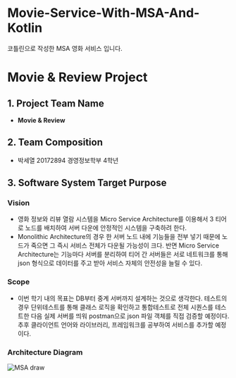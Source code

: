 # Movie-Service-With-MSA-And-Kotlin
코틀린으로 작성한 MSA 영화 서비스 입니다.

# Movie & Review Project

## 1. Project Team Name
- **Movie & Review**

## 2. Team Composition
- 박세열 20172894 경영정보학부 4학년

## 3. Software System Target Purpose

### Vision
- 영화 정보와 리뷰 열람 시스템을 Micro Service Architecture를 이용해서 3 티어로 노드를 배치하여 서버 다운에 안정적인 시스템을 구축하려 한다.
- Monolithic Architecture의 경우 한 서버 노드 내에 기능들을 전부 넣기 때문에 노드가 죽으면 그 즉시 서비스 전체가 다운될 가능성이 크다. 반면 Micro Service Architecture는 기능마다 서버를 분리하여 티어 간 서버들은 서로 네트워크를 통해 json 형식으로 데이터를 주고 받아 서비스 자체의 안전성을 늘릴 수 있다.

### Scope
- 이번 학기 내의 목표는 DB부터 중계 서버까지 설계하는 것으로 생각한다. 테스트의 경우 단위테스트를 통해 클래스 로직을 확인하고 통합테스트로 전체 시퀀스를 테스트한 다음 실제 서버를 띄워 postman으로 json 파일 객체를 직접 검증할 예정이다. 추후 클라이언트 언어와 라이브러리, 프레임워크를 공부하여 서비스를 추가할 예정이다.

### Architecture Diagram
![MSA draw](https://github.com/SeYeol00/Movie-Service-With-MSA-And-Kotlin/assets/79959576/441fd695-ae8e-48f8-b904-31fc71ba1f68)
